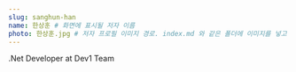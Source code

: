```yaml
---
slug: sanghun-han
name: 한상훈 # 화면에 표시될 저자 이름
photo: 한상훈.jpg # 저자 프로필 이미지 경로. index.md 와 같은 폴더에 이미지를 넣고 사용합니다.
---
```

.Net Developer at Dev1 Team